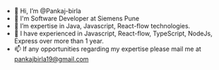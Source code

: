 - 👋 Hi, I’m @Pankaj-birla
- 💞️ I'm Software Developer at Siemens Pune
- 👀 I’m expertise in Java, Javascript, React-flow technologies.
- 🌱 I have experienced in Javascript, React-flow, TypeScript, NodeJs, Express over more than 1 year.    
- 📫 If any opportunities regarding my expertise please mail me at pankajbirla19@gmail.com

<!---
Pankaj-birla/Pankaj-birla is a ✨ special ✨ repository because its `README.md` (this file) appears on your GitHub profile.
You can click the Preview link to take a look at your changes.
--->
